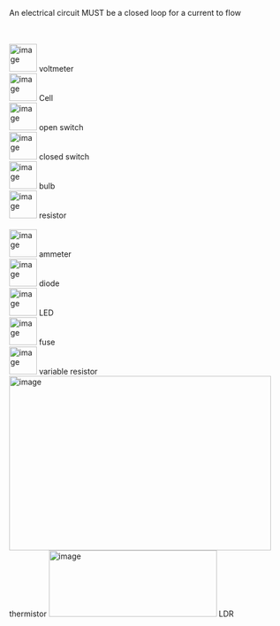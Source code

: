 An electrical circuit MUST be a closed loop for a current to flow

<br>
<br>
<img width="50" height="50" alt="image" src="https://github.com/user-attachments/assets/930b1ffc-6309-4c8b-bee4-b15f33b70c99" />
voltmeter
<br>
<img width="50" height="50" alt="image" src="https://github.com/user-attachments/assets/1dd5e8bd-4392-4eaf-9665-bdcfca1bf960" />
Cell
<br>
<img width="50" height="50" alt="image" src="https://github.com/user-attachments/assets/a850e646-5f84-4412-93a2-872842a8b233" />
open switch
<br>
<img width="50" height="50" alt="image" src="https://github.com/user-attachments/assets/e66d7517-beb6-404b-926e-a0b5d6621faa" />
closed switch
<br>
<img width="50" height="50" alt="image" src="https://github.com/user-attachments/assets/4a2d3729-481a-49ba-95d9-169e8a9f4c0e" />
bulb
<br>
<img width="50" height="50" alt="image" src="https://github.com/user-attachments/assets/74fcfe65-3473-4ece-8929-779cd5fd6d2b" />
resistor
<br>

<br>
<img width="50" height="50" alt="image" src="https://github.com/user-attachments/assets/d2fcaf34-8bf8-4b54-b8fa-e80586b4dc52" />
ammeter
<br>
<img width="50" height="50" alt="image" src="https://github.com/user-attachments/assets/2b271dbd-cb71-4388-80bb-3d2319bf171c" />
diode
<br>
<img width="50" height="50" alt="image" src="https://github.com/user-attachments/assets/96d4a330-484f-4c33-add7-a534157826f5" />
LED
<br>
<img width="50" height="50" alt="image" src="https://github.com/user-attachments/assets/d6b45f7b-6178-4e6e-b6b9-7fb5b59b34a0" />
fuse
<br>
<img width="50" height="50" alt="image" src="https://github.com/user-attachments/assets/6913aff9-8782-400b-8a06-20684bb28899" />
variable resistor
<img width="474" height="315" alt="image" src="https://github.com/user-attachments/assets/91bce291-a250-49ef-ac02-6e3a6edf9a71" />
thermistor
<img width="304" height="120" alt="image" src="https://github.com/user-attachments/assets/31de8886-f680-4995-ae73-e149162f691e" />
LDR
